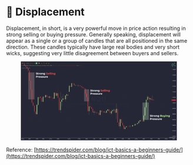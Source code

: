 # 🧧 Displacement

Displacement, in short, is a very powerful move in price action resulting in strong selling or buying pressure. Generally speaking, displacement will appear as a single or a group of candles that are all positioned in the same direction. These candles typically have large real bodies and very short wicks, suggesting very little disagreement between buyers and sellers.

<figure><img src="../.gitbook/assets/image (24).png" alt=""><figcaption></figcaption></figure>

Reference: [https://trendspider.com/blog/ict-basics-a-beginners-guide/](https://trendspider.com/blog/ict-basics-a-beginners-guide/)

